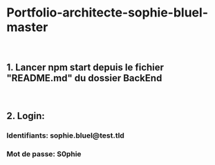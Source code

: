 # Portfolio-architecte-sophie-bluel-master<br><br>
<h2>1. Lancer npm start depuis le fichier "README.md" du dossier BackEnd</h2><br>
<h2>2. Login:</h2>
<h3>Identifiants: sophie.bluel@test.tld</h3>
<h3>Mot de passe: S0phie</h3>
